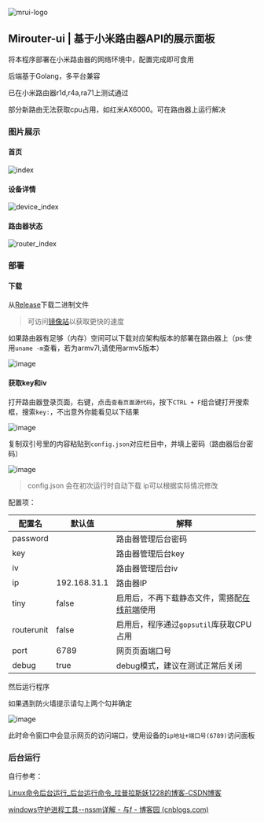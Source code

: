 ![mrui-logo](https://github.com/Mirouterui/mirouter-ui/assets/63234268/da737f28-e8b6-42d7-a21e-70be2d53fb78)

## Mirouter-ui | 基于小米路由器API的展示面板

将本程序部署在小米路由器的网络环境中，配置完成即可食用

后端基于Golang，多平台兼容

已在小米路由器r1d,r4a,ra71上测试通过

部分新路由无法获取cpu占用，如红米AX6000。可在路由器上运行解决

### 图片展示

#### 首页

![index](https://github.com/thun888/mirouter-ui/assets/63234268/48bbf554-ec03-41dc-b5fd-42b5faeba466)

#### 设备详情

![device_index](https://github.com/thun888/mirouter-ui/assets/63234268/20c465e1-660b-41bf-a200-973423057d31)

#### 路由器状态

![router_index](https://github.com/thun888/mirouter-ui/assets/63234268/1ddce346-7abd-4816-bc55-fe55d3dc70c9)



### 部署

#### 下载

从[Release](https://github.com/thun888/mirouter-ui/releases/)下载二进制文件

> 可访问[镜像站](https://mrui-api.hzchu.top/down/)以获取更快的速度

如果路由器有足够（内存）空间可以下载对应架构版本的部署在路由器上（ps:使用`uname -m`查看，若为armv7l,请使用armv5版本）

![image](https://github.com/Mirouterui/mirouter-ui/assets/63234268/5dfa3deb-0aab-4198-9170-5af1141b3746)



#### 获取key和iv

打开路由器登录页面，右键，点击`查看页面源代码`，按下`CTRL + F`组合键打开搜索框，搜索`key:`，不出意外你能看见以下结果

![image](https://github.com/thun888/mirouter-ui/assets/63234268/87dd59bd-dc9f-4a9f-b22f-d5fd9a9d047a)

复制双引号里的内容粘贴到`config.json`对应栏目中，并填上密码（路由器后台密码）

![image](https://github.com/Mirouterui/mirouter-ui/assets/63234268/56edd993-2119-4979-bb2d-6f822f32059b)


> config.json 会在初次运行时自动下载
> ip可以根据实际情况修改

配置项：

| 配置名     | 默认值       | 解释                                    |
| ---------- | ------------ | --------------------------------------- |
| password   |              | 路由器管理后台密码                      |
| key        |              | 路由器管理后台key                       |
| iv         |              | 路由器管理后台iv                        |
| ip         | 192.168.31.1 | 路由器IP                                |
| tiny       | false        | 启用后，不再下载静态文件，需搭配[在线前端](http://mrui.757678.xyz/)使用|
| routerunit | false        | 启用后，程序通过`gopsutil`库获取CPU占用 |
| port       | 6789         | 网页页面端口号                          |
| debug      | true         | debug模式，建议在测试正常后关闭         |

然后运行程序

如果遇到防火墙提示请勾上两个勾并确定

![image](https://github.com/thun888/mirouter-ui/assets/63234268/fc6a7515-6e65-48be-9bbd-1de1eac41146)

此时命令窗口中会显示网页的访问端口，使用设备的`ip地址+端口号(6789)`访问面板

### 后台运行

自行参考：

[Linux命令后台运行_后台运行命令_拉普拉斯妖1228的博客-CSDN博客](https://blog.csdn.net/caesar1228/article/details/118853871)

[windows守护进程工具--nssm详解 - 与f - 博客园 (cnblogs.com)](https://www.cnblogs.com/fps2tao/p/16433588.html)
